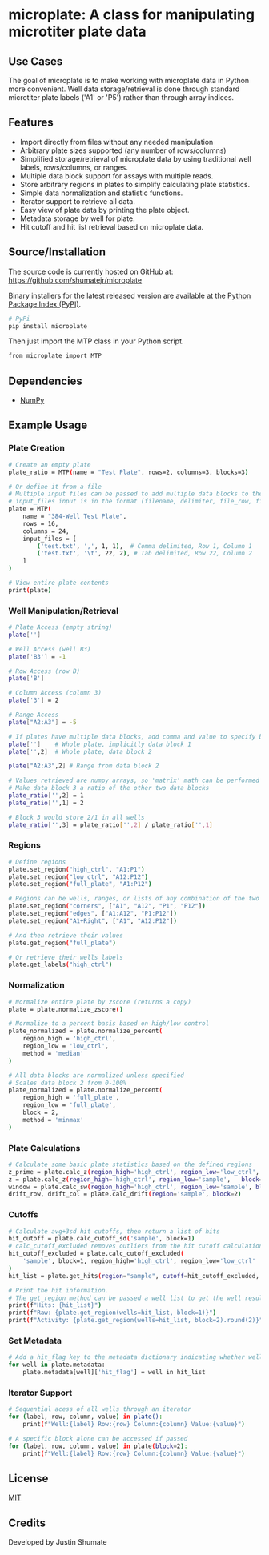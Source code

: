 # microplate: A class for manipulating microtiter plate data

## Use Cases

The goal of microplate is to make working with microplate data in Python
more convenient. Well data storage/retrieval is done through standard
microtiter plate labels ('A1' or 'P5') rather than through array indices.

## Features

  - Import directly from files without any needed manipulation
  - Arbitrary plate sizes supported (any number of rows/columns)
  - Simplified storage/retrieval of microplate data by using traditional 
    well labels, rows/columns, or ranges.
  - Multiple data block support for assays with multiple reads.
  - Store arbitrary regions in plates to simplify calculating plate statistics.
  - Simple data normalization and statistic functions.
  - Iterator support to retrieve all data.
  - Easy view of plate data by printing the plate object.
  - Metadata storage by well for plate.
  - Hit cutoff and hit list retrieval based on microplate data.

## Source/Installation
The source code is currently hosted on GitHub at:
https://github.com/shumatejr/microplate

Binary installers for the latest released version are available at the [Python
Package Index (PyPI)](https://pypi.org/project/microplate/).

```sh
# PyPi
pip install microplate
```
Then just import the MTP class in your Python script.
```sh
from microplate import MTP
```

## Dependencies
- [NumPy](https://www.numpy.org)

## Example Usage
### Plate Creation
```sh
# Create an empty plate
plate_ratio = MTP(name = "Test Plate", rows=2, columns=3, blocks=3)

# Or define it from a file
# Multiple input files can be passed to add multiple data blocks to the plate.
# input_files input is in the format (filename, delimiter, file_row, file_column)
plate = MTP(
    name = "384-Well Test Plate", 
    rows = 16, 
    columns = 24,
    input_files = [ 
        ('test.txt', ',', 1, 1),  # Comma delimited, Row 1, Column 1
        ('test.txt', '\t', 22, 2), # Tab delimited, Row 22, Column 2
    ]
)

# View entire plate contents
print(plate)
```

### Well Manipulation/Retrieval
```sh
# Plate Access (empty string)
plate['']

# Well Access (well B3)
plate['B3'] = -1

# Row Access (row B)
plate['B']

# Column Access (column 3)
plate['3'] = 2

# Range Access
plate["A2:A3"] = -5

# If plates have multiple data blocks, add comma and value to specify block
plate['']    # Whole plate, implicitly data block 1
plate['',2]  # Whole plate, data block 2

plate["A2:A3",2] # Range from data block 2

# Values retrieved are numpy arrays, so 'matrix' math can be performed
# Make data block 3 a ratio of the other two data blocks
plate_ratio['',2] = 1
plate_ratio['',1] = 2

# Block 3 would store 2/1 in all wells
plate_ratio['',3] = plate_ratio['',2] / plate_ratio['',1]
```

### Regions
```sh
# Define regions
plate.set_region("high_ctrl", "A1:P1")
plate.set_region("low_ctrl", "A12:P12")
plate.set_region("full_plate", "A1:P12")

# Regions can be wells, ranges, or lists of any combination of the two
plate.set_region("corners", ["A1", "A12", "P1", "P12"])
plate.set_region("edges", ["A1:A12", "P1:P12"])
plate.set_region("A1+Right", ["A1", "A12:P12"])

# And then retrieve their values
plate.get_region("full_plate")

# Or retrieve their wells labels
plate.get_labels("high_ctrl")
```

### Normalization
```sh
# Normalize entire plate by zscore (returns a copy)
plate = plate.normalize_zscore()

# Normalize to a percent basis based on high/low control
plate_normalized = plate.normalize_percent(
    region_high = 'high_ctrl', 
    region_low = 'low_ctrl',
    method = 'median'
)

# All data blocks are normalized unless specified
# Scales data block 2 from 0-100%
plate_normalized = plate.normalize_percent(
    region_high = 'full_plate', 
    region_low = 'full_plate',
    block = 2,
    method = 'minmax'
)
```

### Plate Calculations
```sh
# Calculate some basic plate statistics based on the defined regions
z_prime = plate.calc_z(region_high='high_ctrl', region_low='low_ctrl', block=1)
z = plate.calc_z(region_high='high_ctrl', region_low='sample',   block=1)
window = plate.calc_sw(region_high='high_ctrl', region_low='sample', block=1)
drift_row, drift_col = plate.calc_drift(region='sample', block=2)
```

### Cutoffs
```sh
# Calculate avg+3sd hit cutoffs, then return a list of hits
hit_cutoff = plate.calc_cutoff_sd('sample', block=1)
# calc_cutoff_excluded removes outliers from the hit cutoff calculation
hit_cutoff_excluded = plate.calc_cutoff_excluded(
    'sample', block=1, region_high='high_ctrl', region_low='low_ctrl'
)
hit_list = plate.get_hits(region="sample", cutoff=hit_cutoff_excluded, block=2)

# Print the hit information.
# The get_region method can be passed a well list to get the well results for a list of wells.
print(f"Hits: {hit_list}")
print(f"Raw: {plate.get_region(wells=hit_list, block=1)}")
print(f"Activity: {plate.get_region(wells=hit_list, block=2).round(2)}")
```

### Set Metadata
```sh
# Add a hit_flag key to the metadata dictionary indicating whether well is a hit
for well in plate.metadata:
    plate.metadata[well]['hit_flag'] = well in hit_list 
```

### Iterator Support
```sh
# Sequential acess of all wells through an iterator
for (label, row, column, value) in plate():
    print(f"Well:{label} Row:{row} Column:{column} Value:{value}")

# A specific block alone can be accessed if passed
for (label, row, column, value) in plate(block=2):
    print(f"Well:{label} Row:{row} Column:{column} Value:{value}")

```

## License
[MIT](LICENSE)

## Credits
Developed by Justin Shumate















